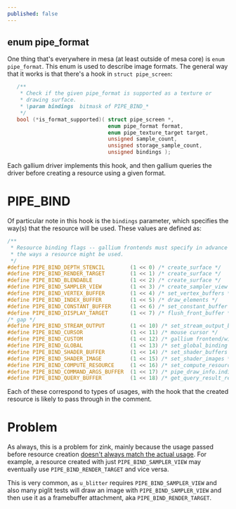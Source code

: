 ```yaml
---
published: false
---
```

## enum pipe_format
One thing that's everywhere in mesa (at least outside of mesa core) is `enum pipe_format`. This enum is used to describe image formats. The general way that it works is that there's a hook in `struct pipe_screen`:
```c
   /**
    * Check if the given pipe_format is supported as a texture or
    * drawing surface.
    * \param bindings  bitmask of PIPE_BIND_*
    */
   bool (*is_format_supported)( struct pipe_screen *,
                                enum pipe_format format,
                                enum pipe_texture_target target,
                                unsigned sample_count,
                                unsigned storage_sample_count,
                                unsigned bindings );
```
Each gallium driver implements this hook, and then gallium queries the driver before creating a resource using a given format.

# PIPE_BIND
Of particular note in this hook is the `bindings` parameter, which specifies the way(s) that the resource will be used. These values are defined as:
```c
/**
 * Resource binding flags -- gallium frontends must specify in advance all
 * the ways a resource might be used.
 */
#define PIPE_BIND_DEPTH_STENCIL        (1 << 0) /* create_surface */
#define PIPE_BIND_RENDER_TARGET        (1 << 1) /* create_surface */
#define PIPE_BIND_BLENDABLE            (1 << 2) /* create_surface */
#define PIPE_BIND_SAMPLER_VIEW         (1 << 3) /* create_sampler_view */
#define PIPE_BIND_VERTEX_BUFFER        (1 << 4) /* set_vertex_buffers */
#define PIPE_BIND_INDEX_BUFFER         (1 << 5) /* draw_elements */
#define PIPE_BIND_CONSTANT_BUFFER      (1 << 6) /* set_constant_buffer */
#define PIPE_BIND_DISPLAY_TARGET       (1 << 7) /* flush_front_buffer */
/* gap */
#define PIPE_BIND_STREAM_OUTPUT        (1 << 10) /* set_stream_output_buffers */
#define PIPE_BIND_CURSOR               (1 << 11) /* mouse cursor */
#define PIPE_BIND_CUSTOM               (1 << 12) /* gallium frontend/winsys usages */
#define PIPE_BIND_GLOBAL               (1 << 13) /* set_global_binding */
#define PIPE_BIND_SHADER_BUFFER        (1 << 14) /* set_shader_buffers */
#define PIPE_BIND_SHADER_IMAGE         (1 << 15) /* set_shader_images */
#define PIPE_BIND_COMPUTE_RESOURCE     (1 << 16) /* set_compute_resources */
#define PIPE_BIND_COMMAND_ARGS_BUFFER  (1 << 17) /* pipe_draw_info.indirect */
#define PIPE_BIND_QUERY_BUFFER         (1 << 18) /* get_query_result_resource */
```
Each of these correspond to types of usages, with the hook that the created resource is likely to pass through in the comment.

# Problem
As always, this is a problem for zink, mainly because the usage passed before resource creation [doesn't always match the actual usage](https://gitlab.freedesktop.org/mesa/mesa/-/issues/3404). For example, a resource created with just `PIPE_BIND_SAMPLER_VIEW` may eventually use `PIPE_BIND_RENDER_TARGET` and vice versa.

This is very common, as `u_blitter` requires `PIPE_BIND_SAMPLER_VIEW` and also many piglit tests will draw an image with `PIPE_BIND_SAMPLER_VIEW` and then use it as a framebuffer attachment, aka `PIPE_BIND_RENDER_TARGET`.